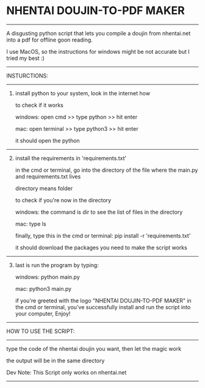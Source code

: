 # NHENTAI DOUJIN-TO-PDF MAKER

---------------------------------------------------------------------------------

A disgusting python script that lets you compile a doujin from nhentai.net 
into a pdf for offline goon reading.

I use MacOS, so the instructions for windows might be not accurate 
but I tried my best :)

---------------------------------------------------------------------------------

INSTURCTIONS:

---------------------------------------------------------------------------------

1. install python to your system, look in the internet how

    to check if it works
    
    windows: open cmd >> type python >> hit enter
    
    mac: open terminal >> type python3 >> hit enter
    
    it should open the python

---------------------------------------------------------------------------------

2. install the requirements in 'requirements.txt'

    in the cmd or terminal, go into the directory of the file where
    the main.py and requirements.txt lives
    
    directory means folder
    
    to check if you're now in the directory
    
    windows: the command is dir to see the list of files in the directory
    
    mac: type ls
    
    finally, type this in the cmd or terminal: pip install -r 'requirements.txt'
    
    it should download the packages you need to make the script works

---------------------------------------------------------------------------------

3. last is run the program by typing:

    windows: python main.py
    
    mac: python3 main.py
    
    if you're greeted with the logo "NHENTAI DOUJIN-TO-PDF MAKER"
    in the cmd or terminal, you've successfully install and run the script 
    into your computer, Enjoy!

---------------------------------------------------------------------------------

HOW TO USE THE SCRIPT:

---------------------------------------------------------------------------------

type the code of the nhentai doujin you want, then let the magic work

the output will be in the same directory

Dev Note: This Script only works on nhentai.net

---------------------------------------------------------------------------------
